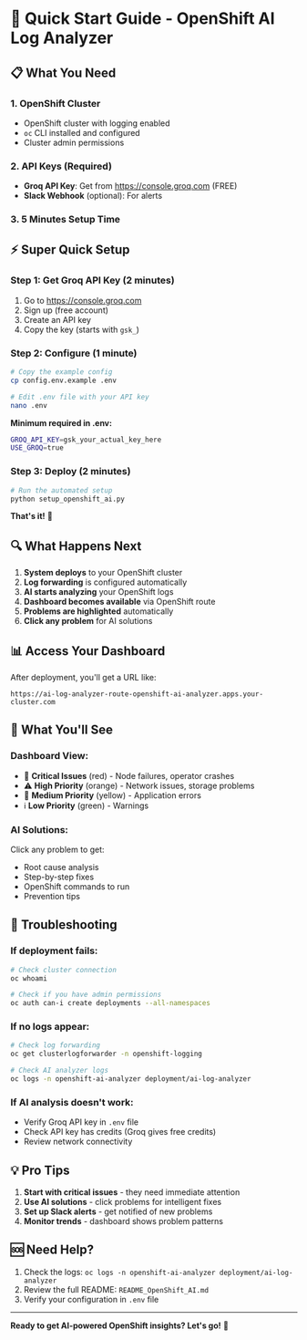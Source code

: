 # 🚀 Quick Start Guide - OpenShift AI Log Analyzer

## 📋 **What You Need**

### **1. OpenShift Cluster**
- OpenShift cluster with logging enabled
- `oc` CLI installed and configured
- Cluster admin permissions

### **2. API Keys (Required)**
- **Groq API Key**: Get from https://console.groq.com (FREE)
- **Slack Webhook** (optional): For alerts

### **3. 5 Minutes Setup Time**

## ⚡ **Super Quick Setup**

### **Step 1: Get Groq API Key (2 minutes)**
1. Go to https://console.groq.com
2. Sign up (free account)
3. Create an API key
4. Copy the key (starts with `gsk_`)

### **Step 2: Configure (1 minute)**
```bash
# Copy the example config
cp config.env.example .env

# Edit .env file with your API key
nano .env
```

**Minimum required in .env:**
```bash
GROQ_API_KEY=gsk_your_actual_key_here
USE_GROQ=true
```

### **Step 3: Deploy (2 minutes)**
```bash
# Run the automated setup
python setup_openshift_ai.py
```

**That's it!** 🎉

## 🔍 **What Happens Next**

1. **System deploys** to your OpenShift cluster
2. **Log forwarding** is configured automatically
3. **AI starts analyzing** your OpenShift logs
4. **Dashboard becomes available** via OpenShift route
5. **Problems are highlighted** automatically
6. **Click any problem** for AI solutions

## 📊 **Access Your Dashboard**

After deployment, you'll get a URL like:
```
https://ai-log-analyzer-route-openshift-ai-analyzer.apps.your-cluster.com
```

## 🎯 **What You'll See**

### **Dashboard View:**
- 🚨 **Critical Issues** (red) - Node failures, operator crashes
- ⚠️ **High Priority** (orange) - Network issues, storage problems  
- 🔶 **Medium Priority** (yellow) - Application errors
- ℹ️ **Low Priority** (green) - Warnings

### **AI Solutions:**
Click any problem to get:
- Root cause analysis
- Step-by-step fixes
- OpenShift commands to run
- Prevention tips

## 🚨 **Troubleshooting**

### **If deployment fails:**
```bash
# Check cluster connection
oc whoami

# Check if you have admin permissions
oc auth can-i create deployments --all-namespaces
```

### **If no logs appear:**
```bash
# Check log forwarding
oc get clusterlogforwarder -n openshift-logging

# Check AI analyzer logs
oc logs -n openshift-ai-analyzer deployment/ai-log-analyzer
```

### **If AI analysis doesn't work:**
- Verify Groq API key in `.env` file
- Check API key has credits (Groq gives free credits)
- Review network connectivity

## 💡 **Pro Tips**

1. **Start with critical issues** - they need immediate attention
2. **Use AI solutions** - click problems for intelligent fixes
3. **Set up Slack alerts** - get notified of new problems
4. **Monitor trends** - dashboard shows problem patterns

## 🆘 **Need Help?**

1. Check the logs: `oc logs -n openshift-ai-analyzer deployment/ai-log-analyzer`
2. Review the full README: `README_OpenShift_AI.md`
3. Verify your configuration in `.env` file

---

**Ready to get AI-powered OpenShift insights? Let's go!** 🚀

